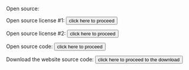   Open source:


  Open source license #1: <a href="license_agreements/LICENSE.txt"><button type="button">click here to proceed</button></a>
  
  
  Open source license #2: <a href="license_agreements/OPEN_SOURCE.txt"><button type="button">click here to proceed</button></a>
  
  
  Open source code: <a href="https://github.com/Ryzen5-3600/project"><button type="button">click here to proceed</button></a>
  
  
  Download the website source code: <a href="https://github.com/Ryzen5-3600/Ryzen5-3600.github.io/archive/master.zip"><button type="button">click here to proceed to the download</button></a>
